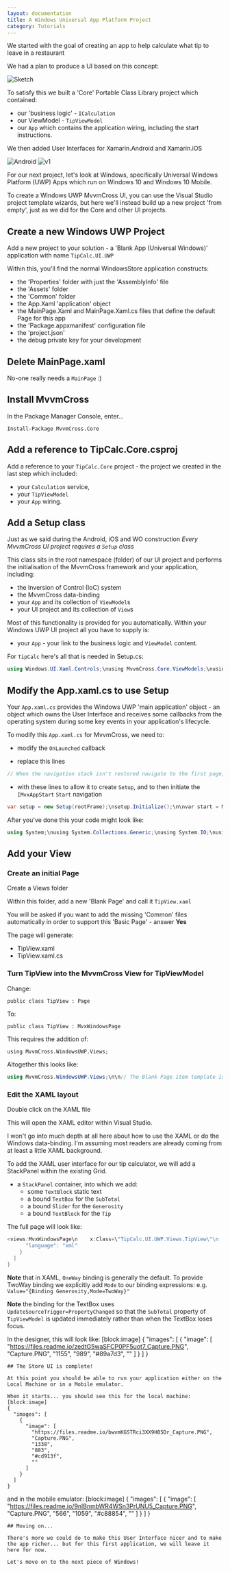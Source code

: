 ```yaml
---
layout: documentation
title: A Windows Universal App Platform Project
category: Tutorials
---
```

We started with the goal of creating an app to help calculate what tip to leave in a restaurant

We had a plan to produce a UI based on this concept:

![Sketch](https://raw.github.com/slodge/MvvmCross/v3/v3Tutorial/Pictures/TipCalc_Sketch.png)

To satisfy this we built a 'Core' Portable Class Library project which contained:

* our 'business logic' - `ICalculation`
* our ViewModel - `TipViewModel`
* our `App` which contains the application wiring, including the start instructions.

We then added User Interfaces for Xamarin.Android and Xamarin.iOS

![Android](https://raw.github.com/slodge/MvvmCross/v3/v3Tutorial/Pictures/TipCalc_Android_Styled.png) ![v1](https://raw.github.com/slodge/MvvmCross/v3/v3Tutorial/Pictures/TipCalc_Touch_Sim.png)

For our next project, let's look at Windows, specifically Universal Windows Platform (UWP) Apps which run on Windows 10 and Windows 10 Mobile.

To create a Windows UWP MvvmCross UI, you can use the Visual Studio project template wizards, but here we'll instead build up a new project 'from empty', just as we did for the Core and other UI projects.

## Create a new Windows UWP Project

Add a new project to your solution - a 'Blank App (Universal Windows)' application with name `TipCalc.UI.UWP`

Within this, you'll find the normal WindowsStore application constructs:

* the 'Properties' folder with just the 'AssemblyInfo' file
* the 'Assets' folder
* the 'Common' folder
* the App.Xaml 'application' object
* the MainPage.Xaml and MainPage.Xaml.cs files that define the default Page for this app
* the 'Package.appxmanifest' configuration file
* the 'project.json'
* the debug private key for your development

## Delete MainPage.xaml

No-one really needs a `MainPage` :)

## Install MvvmCross

In the Package Manager Console, enter...

    Install-Package MvvmCross.Core

## Add a reference to TipCalc.Core.csproj

Add a reference to your `TipCalc.Core` project - the project we created in the last step which included:

* your `Calculation` service, 
* your `TipViewModel` 
* your `App` wiring.

## Add a Setup class

Just as we said during the Android, iOS and WO construction *Every MvvmCross UI project requires a `Setup` class*

This class sits in the root namespace (folder) of our UI project and performs the initialisation of the MvvmCross framework and your application, including:

  * the Inversion of Control (IoC) system
  * the MvvmCross data-binding
  * your `App` and its collection of `ViewModel`s
  * your UI project and its collection of `View`s

Most of this functionality is provided for you automatically. Within your Windows UWP UI project all you have to supply is:

- your `App` - your link to the business logic and `ViewModel` content.

For `TipCalc` here's all that is needed in Setup.cs:
```c# 
using Windows.UI.Xaml.Controls;\nusing MvvmCross.Core.ViewModels;\nusing MvvmCross.WindowsUWP.Platform;\n\nnamespace TipCalc.UI.UWP\n{\n    public class Setup : MvxWindowsSetup\n    {\n        public Setup(Frame rootFrame) : base(rootFrame)\n        {\n        }\n\n        protected override IMvxApplication CreateApp()\n        {\n            return new Core.App();\n        }\n    }\n}",
```
## Modify the App.xaml.cs to use Setup

Your `App.xaml.cs` provides the Windows UWP 'main application' object - an object which owns the User Interface and receives some callbacks from the operating system during some key events in your application's lifecycle.

To modify this `App.xaml.cs` for MvvmCross, we need to:

* modify the `OnLaunched` callback

 * replace this lines
```c# 
// When the navigation stack isn't restored navigate to the first page,\n// configuring the new page by passing required information as a navigation\n// parameter\nrootFrame.Navigate(typeof(MainPage), e.Arguments);",
```
  * with these lines to allow it to create `Setup`, and to then initiate the `IMvxAppStart` `Start` navigation
```c# 
var setup = new Setup(rootFrame);\nsetup.Initialize();\n\nvar start = Mvx.Resolve<IMvxAppStart>();\nstart.Start();",
```
After you've done this your code might look like:
```c# 
using System;\nusing System.Collections.Generic;\nusing System.IO;\nusing System.Linq;\nusing System.Runtime.InteropServices.WindowsRuntime;\nusing Windows.ApplicationModel;\nusing Windows.ApplicationModel.Activation;\nusing Windows.Foundation;\nusing Windows.Foundation.Collections;\nusing Windows.UI.Xaml;\nusing Windows.UI.Xaml.Controls;\nusing Windows.UI.Xaml.Controls.Primitives;\nusing Windows.UI.Xaml.Data;\nusing Windows.UI.Xaml.Input;\nusing Windows.UI.Xaml.Media;\nusing Windows.UI.Xaml.Navigation;\nusing MvvmCross.Core.ViewModels;\nusing MvvmCross.Platform;\n\nnamespace TipCalc.UI.UWP\n{\n    /// <summary>\n    /// Provides application-specific behavior to supplement the default Application class.\n    /// </summary>\n    sealed partial class App : Application\n    {\n        /// <summary>\n        /// Initializes the singleton application object.  This is the first line of authored code\n        /// executed, and as such is the logical equivalent of main() or WinMain().\n        /// </summary>\n        public App()\n        {\n            Microsoft.ApplicationInsights.WindowsAppInitializer.InitializeAsync(\n                Microsoft.ApplicationInsights.WindowsCollectors.Metadata |\n                Microsoft.ApplicationInsights.WindowsCollectors.Session);\n            this.InitializeComponent();\n            this.Suspending += OnSuspending;\n        }\n\n        /// <summary>\n        /// Invoked when the application is launched normally by the end user.  Other entry points\n        /// will be used such as when the application is launched to open a specific file.\n        /// </summary>\n        /// <param name=\"e\">Details about the launch request and process.</param>\n        protected override void OnLaunched(LaunchActivatedEventArgs e)\n        {\n\n#if DEBUG\n            if (System.Diagnostics.Debugger.IsAttached)\n            {\n                this.DebugSettings.EnableFrameRateCounter = true;\n            }\n#endif\n\n            Frame rootFrame = Window.Current.Content as Frame;\n\n            // Do not repeat app initialization when the Window already has content,\n            // just ensure that the window is active\n            if (rootFrame == null)\n            {\n                // Create a Frame to act as the navigation context and navigate to the first page\n                rootFrame = new Frame();\n\n                rootFrame.NavigationFailed += OnNavigationFailed;\n\n                if (e.PreviousExecutionState == ApplicationExecutionState.Terminated)\n                {\n                    //TODO: Load state from previously suspended application\n                }\n\n                // Place the frame in the current Window\n                Window.Current.Content = rootFrame;\n            }\n\n            if (rootFrame.Content == null)\n            {\n                //// When the navigation stack isn't restored navigate to the first page,\n                //// configuring the new page by passing required information as a navigation\n                //// parameter\n                //rootFrame.Navigate(typeof(MainPage), e.Arguments);\n                var setup = new Setup(rootFrame);\n                setup.Initialize();\n\n                var start = Mvx.Resolve<IMvxAppStart>();\n                start.Start();\n            }\n            // Ensure the current window is active\n            Window.Current.Activate();\n        }\n\n        /// <summary>\n        /// Invoked when Navigation to a certain page fails\n        /// </summary>\n        /// <param name=\"sender\">The Frame which failed navigation</param>\n        /// <param name=\"e\">Details about the navigation failure</param>\n        void OnNavigationFailed(object sender, NavigationFailedEventArgs e)\n        {\n            throw new Exception(\"Failed to load Page \" + e.SourcePageType.FullName);\n        }\n\n        /// <summary>\n        /// Invoked when application execution is being suspended.  Application state is saved\n        /// without knowing whether the application will be terminated or resumed with the contents\n        /// of memory still intact.\n        /// </summary>\n        /// <param name=\"sender\">The source of the suspend request.</param>\n        /// <param name=\"e\">Details about the suspend request.</param>\n        private void OnSuspending(object sender, SuspendingEventArgs e)\n        {\n            var deferral = e.SuspendingOperation.GetDeferral();\n            //TODO: Save application state and stop any background activity\n            deferral.Complete();\n        }\n    }\n}",
```
## Add your View

### Create an initial Page

Create a Views folder

Within this folder, add a new 'Blank Page' and call it `TipView.xaml`

You will be asked if you want to add the missing 'Common' files automatically in order to support this 'Basic Page' - answer **Yes**

The page will generate:

* TipView.xaml
* TipView.xaml.cs

### Turn TipView into the MvvmCross View for TipViewModel

Change:

```public class TipView : Page```

To:

```public class TipView : MvxWindowsPage```

This requires the addition of:

```using MvvmCross.WindowsUWP.Views;```

Altogether this looks like:
```c# 
using MvvmCross.WindowsUWP.Views;\n\n// The Blank Page item template is documented at http://go.microsoft.com/fwlink/?LinkId=234238\n\nnamespace TipCalc.UI.UWP.Views\n{\n    /// <summary>\n    /// An empty page that can be used on its own or navigated to within a Frame.\n    /// </summary>\n    public sealed partial class TipView : MvxWindowsPage\n    {\n        public TipView()\n        {\n            this.InitializeComponent();\n        }\n    }\n}",
```
### Edit the XAML layout

Double click on the XAML file

This will open the XAML editor within Visual Studio.

I won't go into much depth at all here about how to use the XAML or do the Windows data-binding. I'm assuming most readers are already coming from at least a little XAML background.

To add the XAML user interface for our tip calculator, we will add a StackPanel within the existing Grid.

* a `StackPanel` container, into which we add:
  * some `TextBlock` static text
  * a bound `TextBox` for the `SubTotal`
  * a bound `Slider` for the `Generosity`
  * a bound `TextBlock` for the `Tip`

The full page will look like:
```c# 
<views:MvxWindowsPage\n    x:Class=\"TipCalc.UI.UWP.Views.TipView\"\n    xmlns=\"http://schemas.microsoft.com/winfx/2006/xaml/presentation\"\n    xmlns:x=\"http://schemas.microsoft.com/winfx/2006/xaml\"\n    xmlns:local=\"using:TipCalc.UI.UWP.Views\"\n    xmlns:d=\"http://schemas.microsoft.com/expression/blend/2008\"\n    xmlns:mc=\"http://schemas.openxmlformats.org/markup-compatibility/2006\"\n    xmlns:views=\"using:MvvmCross.WindowsUWP.Views\"\n    mc:Ignorable=\"d\">\n\n    <Grid Background=\"{ThemeResource ApplicationPageBackgroundThemeBrush}\">\n        <StackPanel Margin=\"12,0,12,0\">\n            <TextBlock Text=\"SubTotal\" />\n            <TextBox Text=\"{Binding SubTotal, Mode=TwoWay, UpdateSourceTrigger=PropertyChanged}\" />\n            <TextBlock Text=\"Generosity\" />\n            <Slider Value=\"{Binding Generosity,Mode=TwoWay}\" \n                SmallChange=\"1\" \n                LargeChange=\"10\" \n                Minimum=\"0\" \n                Maximum=\"100\" />\n            <TextBlock Text=\"Tip\" />\n            <TextBlock Text=\"{Binding Tip}\" />\n        </StackPanel>\n    </Grid>\n</views:MvxWindowsPage>",
      "language": "xml"
    }
  ]
}
```
**Note** that in XAML, `OneWay` binding is generally the default. To provide TwoWay binding we explicitly add `Mode` to our binding expressions: e.g. `Value="{Binding Generosity,Mode=TwoWay}"`

**Note** the binding for the TextBox uses `UpdateSourceTrigger=PropertyChanged` so that the `SubTotal` property of `TipViewModel` is updated immediately rather than when the TextBox loses focus.

In the designer, this will look like:
[block:image]
{
  "images": [
    {
      "image": [
        "https://files.readme.io/zedtG5waSFCP0PF5uot7_Capture.PNG",
        "Capture.PNG",
        "1155",
        "989",
        "#89a7d3",
        ""
      ]
    }
  ]
}
```
## The Store UI is complete!

At this point you should be able to run your application either on the Local Machine or in a Mobile emulator.

When it starts... you should see this for the local machine:
[block:image]
{
  "images": [
    {
      "image": [
        "https://files.readme.io/bwvmKGSTRci3XX9H05Dr_Capture.PNG",
        "Capture.PNG",
        "1338",
        "883",
        "#cd913f",
        ""
      ]
    }
  ]
}
```
and in the mobile emulator:
[block:image]
{
  "images": [
    {
      "image": [
        "https://files.readme.io/9nlBnmbWR4WSn3PrUNU5_Capture.PNG",
        "Capture.PNG",
        "566",
        "1059",
        "#c88854",
        ""
      ]
    }
  ]
}
```
## Moving on...

There's more we could do to make this User Interface nicer and to make the app richer... but for this first application, we will leave it here for now.

Let's move on to the next piece of Windows!